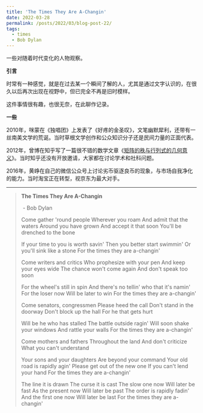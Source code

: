 ```yaml
---
title: 'The Times They Are A-Changin'
date: 2022-03-28
permalink: /posts/2022/03/blog-post-22/
tags:
  - times
  - Bob Dylan
---
```


一些对随着时代变化的人物观察。





**引言**

时常有一种感觉，就是在过去某一个瞬间了解的人，尤其是通过文字认识的，在很久以后再次出现在视野中，但已完全不再是旧时模样。

这件事情很有趣，也很无奈，在此聊作记录。



**一些**

2010年，咪蒙在《独唱团》上发表了《好疼的金圣叹》，文笔幽默犀利，还带有一丝南美文学的荒诞。当时草根文学创作和公众知识分子还是民间力量的正面代表。



2012年，曾博在知乎写了一篇很不错的数学文章《[矩阵的秩与行列式的几何意义](https://zhuanlan.zhihu.com/p/19609459)》。当时知乎还没有开放邀请，大家都在讨论学术和社科问题。



2016年，黄峥在自己的微信公众号上讨论劣币驱逐良币的现象，与市场自我净化的能力。当时淘宝正在转型，视京东为最大对手。



------



> **The Times They Are A-Changin**
>
> ​                                      - Bob Dylan
>
> 
>
> Come gather 'round people
> Wherever you roam
> And admit that the waters
> Around you have grown
> And accept it that soon
> You'll be drenched to the bone
>
> If your time to you is worth savin'
> Then you better start swimmin'
> Or you'll sink like a stone
> For the times they are a-changin'
>
> 
>
> Come writers and critics
> Who prophesize with your pen
> And keep your eyes wide
> The chance won't come again
> And don't speak too soon
>
> For the wheel's still in spin
> And there's no tellin' who that it's namin'
> For the loser now
> Will be later to win
> For the times they are a-changin'
>
> 
>
> Come senators, congressmen
> Please heed the call
> Don't stand in the doorway
> Don't block up the hall
> For he that gets hurt
>
> Will be he who has stalled
> The battle outside ragin'
> Will soon shake your windows
> And rattle your walls
> For the times they are a-changin'
>
> 
>
> Come mothers and fathers
> Throughout the land
> And don't criticize
> What you can't understand
>
> Your sons and your daughters
> Are beyond your command
> Your old road is rapidly agin'
> Please get out of the new one
> If you can't lend your hand
> For the times they are a-changin'
>
> 
>
> The line it is drawn
> The curse it is cast
> The slow one now
> Will later be fast
> As the present now
> Will later be past
> The order is rapidly fadin'
> And the first one now
> Will later be last
> For the times they are a-changin'







